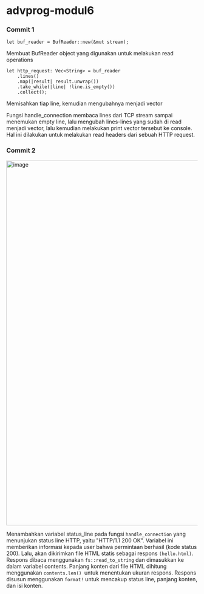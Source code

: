 # advprog-modul6

### Commit 1

`let buf_reader = BufReader::new(&mut stream);`

Membuat BufReader object yang digunakan untuk melakukan read operations

```
let http_request: Vec<String> = buf_reader
    .lines()
    .map(|result| result.unwrap())
    .take_while(|line| !line.is_empty())
    .collect();
```

Memisahkan tiap line, kemudian mengubahnya menjadi vector

Fungsi handle_connection membaca lines dari TCP stream sampai menemukan empty line, lalu mengubah lines-lines yang sudah di read menjadi vector, lalu kemudian melakukan print vector tersebut ke console. Hal ini dilakukan untuk melakukan read headers dari sebuah HTTP request.

### Commit 2

<img width="960" alt="image" src="https://github.com/reyhanwiyasa/advprog-modul6/assets/119433464/34e4196f-20a0-4593-8864-75d645c3e7c0">

Menambahkan variabel status_line pada fungsi `handle_connection` yang menunjukan status line HTTP, yaitu "HTTP/1.1 200 OK". Variabel ini memberikan informasi kepada user bahwa permintaan berhasil (kode status 200). Lalu, akan dikirimkan file HTML statis sebagai respons `(hello.html)`. Respons dibaca menggunakan `fs::read_to_string` dan dimasukkan ke dalam variabel contents. Panjang konten dari file HTML dihitung menggunakan `contents.len() `untuk menentukan ukuran respons. Respons disusun menggunakan `format!` untuk mencakup status line, panjang konten, dan isi konten.
